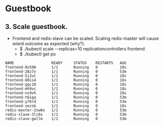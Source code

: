 # Guestbook
## 3. Scale guestbook.
- Frontend and redis-slave can be scaled. Scaling redis-master will cause wierd outcome as expected (why?).
  - $ ./kubectl scale --replicas=10 replicationcontrollers frontend
  - $ ./kubectl get po
```
NAME                 READY     STATUS    RESTARTS   AGE
frontend-0x598       1/1       Running   0          18s
frontend-28z7x       1/1       Running   0          53m
frontend-5j2ul       1/1       Running   0          18s
frontend-60is4       1/1       Running   0          18s
frontend-gqc18       1/1       Running   0          18s
frontend-mh9vc       1/1       Running   0          18s
frontend-ns9vh       1/1       Running   0          18s
frontend-t6iga       1/1       Running   0          53m
frontend-y76rd       1/1       Running   0          53m
frontend-zezsb       1/1       Running   0          18s
redis-master-2sw6o   1/1       Running   0          53m
redis-slave-3lc6x    1/1       Running   0          53m
redis-slave-gwllm    1/1       Running   0          53m
```
